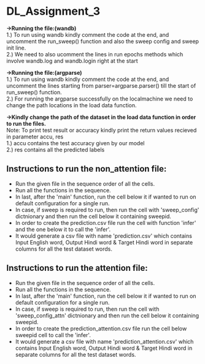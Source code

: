 # DL_Assignment_3

**->Running the file:(wandb)**  
1.) To run using wandb kindly comment the code at the end, and uncomment the run_sweep() function and also the sweep config and sweep init line.        
2.) We need to also ucomment the lines in run epochs methods which involve wandb.log and wandb.login right at the start      

**->Running the file:(argparse)**    
1.) To run using wandb kindly comment the code at the end, and uncomment the lines starting from parser=argparse.parser() till the start of run_sweep() function.   
2.) For running the argparse successfully on the localmachine we need to change the path locations in the load data function.

**->Kindly change the path of the dataset in the load data function in order to run the files.**  
Note: To print test result or accuracy kindly print the return values recieved in parameter accu, res  
1.) accu contains the test accuracy given by our model  
2.) res contains all the predicted labels  

## Instructions to run the non_attention file: 
- Run the given file in the sequence order of all the cells.
- Run all the functions in the sequence.
- In last, after the 'main' function, run the cell below it if wanted to run on default configuration for a single run.
- In case, if sweep is required to run, then run the cell with 'sweep_config' dictnionary and then run the cell below it containing sweepid. 
- In order to create the prediction.csv file run the cell with function 'infer' and the one below it to call the 'infer'.
- It would generate a csv file with name 'prediction.csv' which contains Input English word, Output Hindi word & Target Hindi word in separate columns for all the test dataset words. 



## Instructions to run the attention file:
- Run the given file in the sequence order of all the cells.
- Run all the functions in the sequence.
- In last, after the 'main' function, run the cell below it if wanted to run on default configuration for a single run.
- In case, if sweep is required to run, then run the cell with 'sweep_config_attn' dictnionary and then run the cell below it containing sweepid. 
- In order to create the prediction_attention.csv file run the cell below sweepid cell to call the 'infer'.
- It would generate a csv file with name 'prediction_attention.csv' which contains Input English word, Output Hindi word & Target Hindi word in separate columns for all the test dataset words. 
